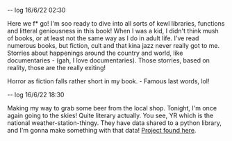 -- log 16/6/22 02:30

Here we f* go! I'm soo ready to dive into all sorts of kewl libraries, functions and litteral geniousness in this book!
When I was a kid, I didn't think mush of books, or at least not the same way as I do in adult life.
I've read numerous books, but fiction, cult and that kina jazz never really got to me. Storries about happenings around the country and 
world, like documentaries - (gah, I love documentaries). Those storries, based on reality, those are the really exiting!

Horror as fiction falls rather short in my book. - Famous last words, lol!

-- log 16/6/22 18:30

Making my way to grab some beer from the local shop. Tonight, I'm once again going to the skies! Quite literary actually. You see, YR which is the
national weather-station-thingy. They have data shared to a python library, and I'm gonna make something with that data!
[Project found here](https://pypi.org/project/python-yr/).
